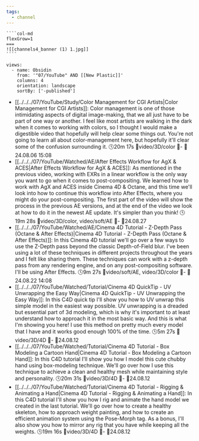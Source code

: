 ```yaml
---
tags:
  - channel
---
```

`````col
````col-md
flexGrow=1
===
![[channels4_banner (1) 1.jpg]]
````
`````
```page-gallery
views:
  - name: Obsidin
    from: '"07/YouTube" AND [[New Plastic]]'
    columns: 4
    orientation: landscape
    sortBy: ['-published']
```
- [[../../../07/YouTube/Study/Color Management for CGI Artists|Color Management for CGI Artists]]:  Color management is one of those intimidating aspects of digital image-making, that we all just have to be part of one way or another. I feel like most artists are walking in the dark when it comes to working with colors, so I thought I would make a digestible video that hopefully will help clear some things out. You're not going to learn all about color-management here, but hopefully it'll clear some of the confusion surrounding it. 🕓20m 17s 📍video/3D/color 📝\- 📌24.08.06 15:08
- [[../../../07/YouTube/Watched/AE/After Effects Workflow for AgX & ACES|After Effects Workflow for AgX & ACES]]:  As mentioned in the previous video, working with EXRs in a linear workflow is the only way you want to go when it comes to post-compositing. We learned how to work with AgX and ACES inside Cinema 4D & Octane, and this time we'll look into how to continue this workflow into After Effects, where you might do your post-compositing. The first part of the video will show the process in the previous AE versions, and at the end of the video we look at how to do it in the newest AE update. It's simpler than you think! 🕓19m 28s 📍video/3D/color, video/soft/AE 📝\- 📌24.08.27
- [[../../../07/YouTube/Watched/AE/Cinema 4D Tutorial - Z-Depth Pass (Octane & After Effects)|Cinema 4D Tutorial - Z-Depth Pass (Octane & After Effects)]]:  In this Cinema 4D tutorial we'll go over a few ways to use the Z-Depth pass beyond the classic Depth-of-Field blur. I've been using a lot of these techniques in different projects throughout the years and I felt like sharing them. These techniques can work with a z-depth pass from any rendering engine, and on any post-compositing software. I'll be using After Effects. 🕓9m 27s 📍video/soft/AE, video/3D/color 📝\- 📌24.08.22 14:08
- [[../../../07/YouTube/Watched/Tutorial/Cinema 4D QuickTip - UV Unwrapping the Easy Way|Cinema 4D QuickTip - UV Unwrapping the Easy Way]]:  In this C4D quick tip I'll show you how to UV unwrap this simple model in the easiest way possible. UV unwrapping is a dreaded but essential part of 3d modeling, which is why it's important to at least understand how to approach it in the most basic way. And this is what I'm showing you here! I use this method on pretty much every model that I have and it works good enough 100% of the time. 🕓5m 27s 📍video/3D/4D 📝\- 📌24.08.12
- [[../../../07/YouTube/Watched/Tutorial/Cinema 4D Tutorial - Box Modeling a Cartoon Hand|Cinema 4D Tutorial - Box Modeling a Cartoon Hand]]:  In this C4D tutorial I'll show you how I model this cute chubby hand using box-modeling technique. We'll go over how I use this technique to achieve a clean and healthy mesh while maintaining style and personality. 🕓20m 31s 📍video/3D/4D 📝\- 📌24.08.12
- [[../../../07/YouTube/Watched/Tutorial/Cinema 4D Tutorial - Rigging & Animating a Hand|Cinema 4D Tutorial - Rigging & Animating a Hand]]:  In this C4D tutorial I'll show you how I rig and animate the hand model we created in the last tutorial. We'll go over how to create a healthy skeleton, how to approach weight painting, and how to create an efficient animation system using the Pose-Morph tag. As a bonus, I'll also show you how to mirror any rig that you have while keeping all the weights. 🕓19m 16s 📍video/3D/4D 📝\- 📌24.08.12


